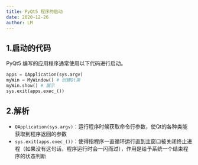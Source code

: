 ```yaml
---
title: PyQt5 程序的启动
date: 2020-12-26
author: LM
---
```


## 1.启动的代码

PyQt5 编写的应用程序通常使用以下代码进行启动。

```python
apps = QApplication(sys.argv)
myWin = MyWindow() # 创建Qt类
myWin.show() # 展示
sys.exit(apps.exec_())
```

## 2.解析

- `QApplication(sys.argv)`：运行程序时候获取命令行参数，使Qt的各种类能获取到程序返回的参数
- `sys.exit(apps.exec_())`：使得指程序一直循环运行直到主窗口被关闭终止进程（如果没有这句话，程序运行时会一闪而过），作用是给予系统一个结束程序的状态判断

